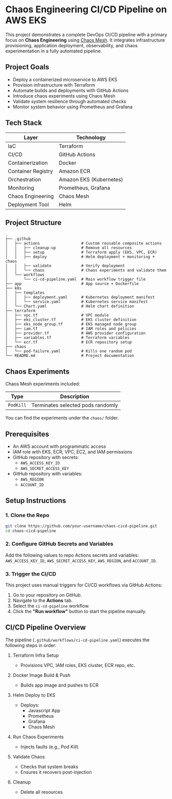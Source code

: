 # Chaos Engineering CI/CD Pipeline on AWS EKS

This project demonstrates a complete DevOps CI/CD pipeline with a primary focus on **Chaos Engineering** using [Chaos Mesh](https://chaos-mesh.org/). It integrates infrastructure provisioning, application deployment, observability, and chaos experimentation in a fully automated pipeline.

## Project Goals

- Deploy a containerized microservice to AWS EKS  
- Provision infrastructure with Terraform  
- Automate builds and deployments with GitHub Actions  
- Introduce chaos experiments using Chaos Mesh  
- Validate system resilience through automated checks  
- Monitor system behavior using Prometheus and Grafana

## Tech Stack

| Layer              | Technology              |
|-------------------|-------------------------|
| IaC               | Terraform               |
| CI/CD             | GitHub Actions          |
| Containerization  | Docker                  |
| Container Registry| Amazon ECR              |
| Orchestration     | Amazon EKS (Kubernetes) |
| Monitoring        | Prometheus, Grafana     |
| Chaos Engineering | Chaos Mesh              |
| Deployment Tool   | Helm                    |

## Project Structure

```plaintext
.
├── .github
│   ├── actions                  # Custom reusable composite actions
│   │   ├── cleanup-up           # Remove all resources
│   │   ├── setup                # Terraform apply (EKS, VPC, ECR)
│   │   ├── deploy               # Helm deployment + monitoring + chaos
│   │   ├── validate             # Verify deployment
│   │   └── chaos                # Chaos experiments and validate them
│   └── workflows
│       └── ci-cd-pipeline.yaml  # Main workflow trigger file
├── app                          # App source + Dockerfile
├── k8s
│   ├── templates
│   │   ├── deployment.yaml      # Kubernetes deployment manifest
│   │   └── service.yaml         # Kubernetes service manifest
│   └── Chart.yaml               # Helm chart definition
├── terraform
│   ├── vpc.tf                   # VPC module
│   ├── eks_cluster.tf           # EKS cluster definition
│   ├── eks_node_group.tf        # EKS managed node group
│   ├── iam.tf                   # IAM roles and policies
│   ├── provider.tf              # AWS provider configuration
│   ├── variables.tf             # Terraform variables
│   └── ecr.tf                   # ECR repository setup
├── chaos
│   └── pod-failure.yaml         # Kills one random pod
└── README.md                    # Project documentation
```

## Chaos Experiments

Chaos Mesh experiments included:

| Type         | Description                                |
|--------------|--------------------------------------------|
| `PodKill`    | Terminates selected pods randomly          |

You can find the experiments under the `chaos/` folder.

## Prerequisites

- An AWS account with programmatic access
- IAM role with EKS, ECR, VPC, EC2, and IAM permissions
- GitHub repository with secrets:
  - `AWS_ACCESS_KEY_ID`
  - `AWS_SECRET_ACCESS_KEY`
- GitHub repository with variables:
  - `AWS_REGION`
  - `ACCOUNT_ID`

## Setup Instructions

### 1. Clone the Repo

```bash
git clone https://github.com/your-username/chaos-cicd-pipeline.git
cd chaos-cicd-pipeline
```

### 2. Configure GitHub Secrets and Variables

Add the following values to repo Actions secrets and variables: `AWS_ACCESS_KEY_ID`, `AWS_SECRET_ACCESS_KEY`, `AWS_REGION`, and `ACCOUNT_ID`.

### 3. Trigger the CI/CD

This project uses manual triggers for CI/CD workflows via GitHub Actions:

1. Go to your repository on GitHub.
2. Navigate to the **Actions** tab.
3. Select the `ci-cd-pipeline` workflow.
4. Click the **"Run workflow"** button to start the pipeline manually.

## CI/CD Pipeline Overview

The pipeline (`.github/workflows/ci-cd-pipeline.yaml`) executes the following steps in order:
1. Terraform Infra Setup
    - Provisions VPC, IAM roles, EKS cluster, ECR repo, etc.

2. Docker Image Build & Push
    - Builds app image and pushes to ECR

3. Helm Deploy to EKS
    - Deploys:
        - Javascript App
        - Prometheus
        - Grafana
        - Chaos Mesh

4. Run Chaos Experiments
    - Injects faults (e.g., Pod Kill)

5. Validate Chaos
    - Checks that system breaks
    - Ensures it recovers post-injection

6. Cleanup
    - Delete all resources